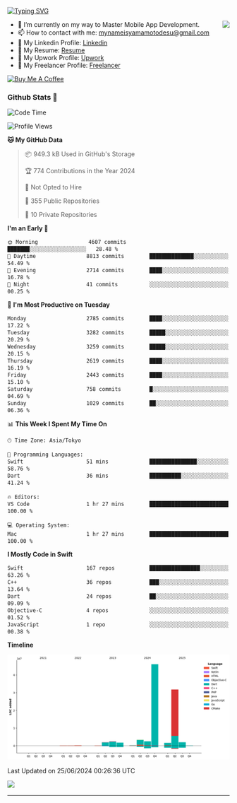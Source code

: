 
[![Typing SVG](https://readme-typing-svg.demolab.com/?lines=Thank+You+For+Visiting!!;You+Are+Welcome✨;I+am+Kyo+Yamamoto;Mobile+Developer)](https://git.io/typing-svg)
<p>
<img align="right" src="https://media.giphy.com/media/26ufdb3cYKwbRtYVW/giphy.gif" style="max-width:100%;" height="150px">

- 🌱 I’m currently on my way to Master Mobile App Development.
- 📫 How to contact with me: mynameisyamamotodesu@gmail.com
- 🔗 My Linkedin Profile: [Linkedin](https://www.linkedin.com/in/kyo-yamamoto-a2ab50239)
- 🔗 My Resume: [Resume](https://www.kickresume.com/cv/rNok4e/)
- 🔗 My Upwork Profile: [Upwork](https://www.upwork.com/freelancers/~01aa9115102bb4af25)
- 🔗 My Freelancer Profile: [Freelancer](https://www.freelancer.com/u/yamamotodesu)

<a href="https://www.buymeacoffee.com/kyoyamamoto" target="_blank"><img src="https://cdn.buymeacoffee.com/buttons/default-orange.png" alt="Buy Me A Coffee" height="41" width="174"></a>

### Github Stats 🥇 
<!--START_SECTION:waka-->
![Code Time](http://img.shields.io/badge/Code%20Time-721%20hrs%2040%20mins-blue)

![Profile Views](http://img.shields.io/badge/Profile%20Views-0-blue)

**🐱 My GitHub Data** 

> 📦 949.3 kB Used in GitHub's Storage 
 > 
> 🏆 774 Contributions in the Year 2024
 > 
> 🚫 Not Opted to Hire
 > 
> 📜 355 Public Repositories 
 > 
> 🔑 10 Private Repositories 
 > 
**I'm an Early 🐤** 

```text
🌞 Morning                4607 commits        ███████░░░░░░░░░░░░░░░░░░   28.48 % 
🌆 Daytime                8813 commits        ██████████████░░░░░░░░░░░   54.49 % 
🌃 Evening                2714 commits        ████░░░░░░░░░░░░░░░░░░░░░   16.78 % 
🌙 Night                  41 commits          ░░░░░░░░░░░░░░░░░░░░░░░░░   00.25 % 
```
📅 **I'm Most Productive on Tuesday** 

```text
Monday                   2785 commits        ████░░░░░░░░░░░░░░░░░░░░░   17.22 % 
Tuesday                  3282 commits        █████░░░░░░░░░░░░░░░░░░░░   20.29 % 
Wednesday                3259 commits        █████░░░░░░░░░░░░░░░░░░░░   20.15 % 
Thursday                 2619 commits        ████░░░░░░░░░░░░░░░░░░░░░   16.19 % 
Friday                   2443 commits        ████░░░░░░░░░░░░░░░░░░░░░   15.10 % 
Saturday                 758 commits         █░░░░░░░░░░░░░░░░░░░░░░░░   04.69 % 
Sunday                   1029 commits        ██░░░░░░░░░░░░░░░░░░░░░░░   06.36 % 
```


📊 **This Week I Spent My Time On** 

```text
🕑︎ Time Zone: Asia/Tokyo

💬 Programming Languages: 
Swift                    51 mins             ███████████████░░░░░░░░░░   58.76 % 
Dart                     36 mins             ██████████░░░░░░░░░░░░░░░   41.24 % 

🔥 Editors: 
VS Code                  1 hr 27 mins        █████████████████████████   100.00 % 

💻 Operating System: 
Mac                      1 hr 27 mins        █████████████████████████   100.00 % 
```

**I Mostly Code in Swift** 

```text
Swift                    167 repos           ████████████████░░░░░░░░░   63.26 % 
C++                      36 repos            ███░░░░░░░░░░░░░░░░░░░░░░   13.64 % 
Dart                     24 repos            ██░░░░░░░░░░░░░░░░░░░░░░░   09.09 % 
Objective-C              4 repos             ░░░░░░░░░░░░░░░░░░░░░░░░░   01.52 % 
JavaScript               1 repo              ░░░░░░░░░░░░░░░░░░░░░░░░░   00.38 % 
```



**Timeline**

![Lines of Code chart](https://raw.githubusercontent.com/YamamotoDesu/YamamotoDesu/main/assets/bar_graph.png)


 Last Updated on 25/06/2024 00:26:36 UTC
<!--END_SECTION:waka-->

![](https://github-profile-summary-cards.vercel.app/api/cards/profile-details?username=YamamotoDesu&theme=vue)

----

